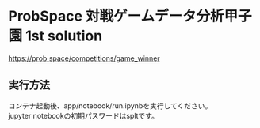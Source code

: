 # ProbSpace 対戦ゲームデータ分析甲子園 1st solution

<https://prob.space/competitions/game_winner>

## 実行方法

コンテナ起動後、app/notebook/run.ipynbを実行してください。  
jupyter notebookの初期パスワードはspltです。
